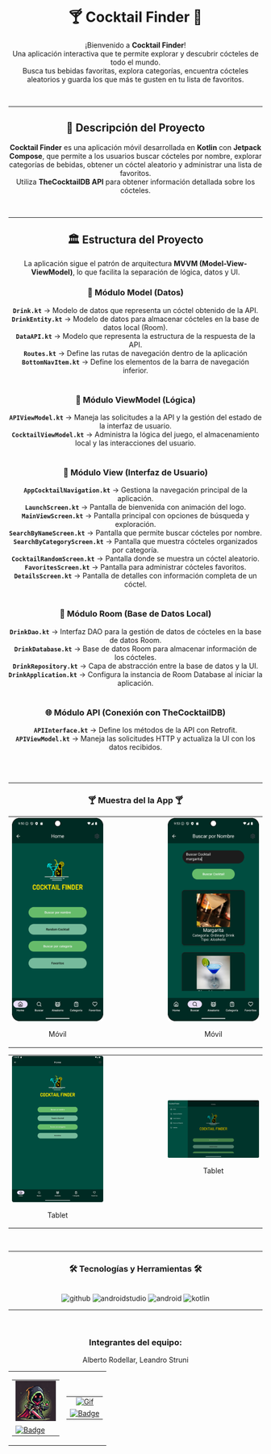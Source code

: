 <div align="center">

# 🍸 Cocktail Finder 🍹

¡Bienvenido a **Cocktail Finder**!  
Una aplicación interactiva que te permite explorar y descubrir cócteles de todo el mundo.  
Busca tus bebidas favoritas, explora categorías, encuentra cócteles aleatorios y guarda los que más te gusten en tu lista de favoritos.  

</br>

---

## 📌 **Descripción del Proyecto**

**Cocktail Finder** es una aplicación móvil desarrollada en **Kotlin** con **Jetpack Compose**, que permite a los usuarios buscar cócteles por nombre, explorar categorías de bebidas, obtener un cóctel aleatorio y administrar una lista de favoritos.  
Utiliza **TheCocktailDB API** para obtener información detallada sobre los cócteles.

</br>

---

## 🏛 **Estructura del Proyecto**

La aplicación sigue el patrón de arquitectura **MVVM (Model-View-ViewModel)**, lo que facilita la separación de lógica, datos y UI.

 ### **🧩 Módulo Model (Datos)**
 **`Drink.kt`** → Modelo de datos que representa un cóctel obtenido de la API.</br>
 **`DrinkEntity.kt`** → Modelo de datos para almacenar cócteles en la base de datos local (Room).</br>
 **`DataAPI.kt`** → Modelo que representa la estructura de la respuesta de la API.</br>
 **`Routes.kt`** → Define las rutas de navegación dentro de la aplicación</br>
 **`BottomNavItem.kt`** → Define los elementos de la barra de navegación inferior.</br></br>

 ### **📡 Módulo ViewModel (Lógica)**
 **`APIViewModel.kt`** → Maneja las solicitudes a la API y la gestión del estado de la interfaz de usuario.</br>
 **`CocktailViewModel.kt`** → Administra la lógica del juego, el almacenamiento local y las interacciones del usuario.</br></br>

 ### **🎨 Módulo View (Interfaz de Usuario)**
 **`AppCocktailNavigation.kt`** → Gestiona la navegación principal de la aplicación.</br>
 **`LaunchScreen.kt`** → Pantalla de bienvenida con animación del logo.</br>
 **`MainViewScreen.kt`** → Pantalla principal con opciones de búsqueda y exploración.</br>
 **`SearchByNameScreen.kt`** → Pantalla que permite buscar cócteles por nombre.</br>
 **`SearchByCategoryScreen.kt`** → Pantalla que muestra cócteles organizados por categoría.</br>
 **`CocktailRandomScreen.kt`** → Pantalla donde se muestra un cóctel aleatorio.</br>
 **`FavoritesScreen.kt`** → Pantalla para administrar cócteles favoritos.</br>
 **`DetailsScreen.kt`** → Pantalla de detalles con información completa de un cóctel.</br></br>
 
 ### **💾 Módulo Room (Base de Datos Local)**
 **`DrinkDao.kt`** → Interfaz DAO para la gestión de datos de cócteles en la base de datos Room.</br>
 **`DrinkDatabase.kt`** → Base de datos Room para almacenar información de los cócteles.</br>
 **`DrinkRepository.kt`** →  Capa de abstracción entre la base de datos y la UI.</br>
 **`DrinkApplication.kt`** → Configura la instancia de Room Database al iniciar la aplicación.</br></br>

 ### **🌐 Módulo API (Conexión con TheCocktailDB)**
 **`APIInterface.kt`** → Define los métodos de la API con Retrofit.</br>
 **`APIViewModel.kt`** → Maneja las solicitudes HTTP y actualiza la UI con los datos recibidos.</br></br>

</br>

---


### 🍸 Muestra del la App 🍸

<table align="center">
  <tr>
    <td align="center">
      <img src="app/src/main/res/drawable/screenshot_1.png" alt="Móvil" width="200"/>
      <p>Móvil</p>
    </td>
    <td width="100"></td> <!-- Celda vacía para espacio -->
    <td align="center">
      <img src="app/src/main/res/drawable/screenshot_2.png" alt="Móvil" width="200"/>
      <p>Móvil</p>
    </td>
  </tr>
</table>

<table align="center">
  <tr>
    <td align="center">
      <img src="app/src/main/res/drawable/screenshot_3.png" alt="Tablet" width="200"/>
      <p>Tablet</p>
    </td>
    <td width="100"></td> <!-- Celda vacía para espacio -->
    <td align="center">
      <img src="app/src/main/res/drawable/screenshot_4.png" alt="Tablet" width="200"/>
      <p>Tablet</p>
    </td>
  </tr>
</table>
</br>

---

### 🛠️ Tecnologías y Herramientas 🛠️

</br>

<img alt="github" src="https://user-images.githubusercontent.com/25181517/192108374-8da61ba1-99ec-41d7-80b8-fb2f7c0a4948.png" width="80"/>  
<img alt="androidstudio" src="https://user-images.githubusercontent.com/25181517/192108895-20dc3343-43e3-4a54-a90e-13a4abbc57b9.png" width="80"/>
<img alt="android" src="https://user-images.githubusercontent.com/25181517/117269608-b7dcfb80-ae58-11eb-8e66-6cc8753553f0.png" width="80"/>
<img alt="kotlin" src="https://user-images.githubusercontent.com/25181517/185062810-7ee0c3d2-17f2-4a98-9d8a-a9576947692b.png" width="80"/>

<br>

---

</br>

### Integrantes del equipo: 
<p>
  Alberto Rodellar,
  Leandro Struni</br>
</p>

<table align="center">
  <tr>
    <td>
      <table align="center">
        <tr>
          <td align="center">
            <a href="https://github.com/LeanEmanuel">
              <img src="https://github.com/LeanEmanuel/Images/blob/main/Leandro.png" alt="Mini Leandro" width="80">
            </a>
          </td>
        </tr>
        <tr>
          <td>
            <a href="https://github.com/LeanEmanuel">
              <img src="https://img.shields.io/badge/LeanEmanuel-Git?style=flat&logo=github&logoColor=white&labelColor=black&color=50e520&label=GitHub" alt="Badge">
            </a>
          </td>
        </tr>
      </table>
    </td>
    <td>
      <table align="center">
        <tr>
          <td align="center">
            <a href="https://github.com/AlbertoRodellar">
              <img src="https://media.tenor.com/33I1sOQI3V4AAAAi/heimerdinger.gif" alt="Gif" width="80">
            </a>
          </td>
        </tr>
        <tr>
          <td>
            <a href="https://github.com/AlbertoRodellar">
              <img src="https://img.shields.io/badge/AlbertoRodellar-Git?style=flat&logo=github&logoColor=white&labelColor=black&color=50e520&label=GitHub" alt="Badge">
            </a>
          </td>
        </tr>
      </table>
    </td>
  </tr>
</table>
</br>
